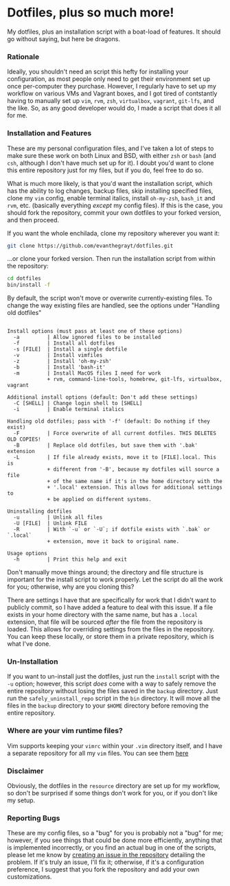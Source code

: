 # Dotfiles, plus so much more!
My dotfiles, plus an installation script with a boat-load of features. It should
go without saying, but here be dragons.

### Rationale
Ideally, you shouldn't need an script this hefty for installing your
configuration, as most people only need to get their environment set up once
per-computer they purchase. However, I regularly have to set up my workflow on
various VMs and Vagrant boxes, and I got tired of contstantly having to manually
set up `vim`, `rvm`, `zsh`, `virtualbox`, `vagrant`, `git-lfs`, and the like.
So, as any good developer would do, I made a script that does it all for me.

### Installation and Features
These are my personal configuration files, and I've taken a lot of steps to make
sure these work on both Linux and BSD, with either `zsh` or `bash` (and `csh`,
although I don't have much set up for it). I doubt you'd want to clone this
entire repository just for my files, but if you do, feel free to do so.

What is much more likely, is that you'd want the installation script, which has
the ability to log changes, backup files, skip installing specified files, clone
my `vim` config, enable terminal italics, install `oh-my-zsh`, `bash_it` and
`rvm`, etc. (basically everything *except* my config files). If this is the
case, you should fork the repository, commit your own dotfiles to your forked
version, and then proceed.

If you want the whole enchilada, clone my repository wherever you want it:
```sh
git clone https://github.com/evanthegrayt/dotfiles.git
```
...or clone your forked version. Then run the installation script from within
the repository:
```sh
cd dotfiles
bin/install -f
```

By default, the script won't move or overwrite currently-existing files. To
change the way existing files are handled, see the options under
"Handling old dotfiles"

```

Install options (must pass at least one of these options)
  -a         | Allow ignored files to be installed
  -f         | Install all dotfiles
  -s [FILE]  | Install a single dotfile
  -v         | Install vimfiles
  -z         | Install 'oh-my-zsh'
  -b         | Install 'bash-it'
  -m         | Install MacOS files I need for work
             + rvm, command-line-tools, homebrew, git-lfs, virtualbox, vagrant

Additional install options (default: Don't add these settings)
  -C [SHELL] | Change login shell to [SHELL]
  -i         | Enable terminal italics

Handling old dotfiles; pass with '-f' (default: Do nothing if they exist)
  -F         | Force overwrite of all current dotfiles. THIS DELETES OLD COPIES!
  -B         | Replace old dotfiles, but save them with '.bak' extension
  -L         | If file already exists, move it to [FILE].local. This is
             + different from '-B', because my dotfiles will source a file
             + of the same name if it's in the home directory with the
             + '.local' extension. This allows for additional settings to
             + be applied on different systems.

Uninstalling dotfiles
  -u         | Unlink all files
  -U [FILE]  | Unlink FILE
  -R         | With `-u` or `-U`; if dotfile exists with `.bak` or `.local`
             + extension, move it back to original name.

Usage options
  -h         | Print this help and exit

```

Don't manually move things around; the directory and file structure is important
for the install script to work properly. Let the script do all the work for you;
otherwise, why are you cloning this?

There are settings I have that are specifically for work that I didn't want
to publicly commit, so I have added a feature to deal with this issue. If a
file exists in your home directory with the same name, but has a `.local`
extension, that file will be sourced *after* the file from the repository is
loaded. This allows for overriding settings from the files in the repository.
You can keep these locally, or store them in a private repository, which is
what I've done.

### Un-Installation
If you want to un-install just the dotfiles, just run the `install` script with
the `-u` option; however, this script *does* come with a way to safely remove
the entire repository without losing the files saved in the `backup` directory.
Just run the `safely_uninstall_repo` script in the `bin` directory. It will move
all the files in the `backup` directory to your `$HOME` directory before
removing the entire repository.

### Where are your vim runtime files?
Vim supports keeping your `vimrc` within your `.vim` directory itself, and I
have a separate repository for all my `vim` files. You can see them
[here](https://github.com/evanthegrayt/vimfiles)

### Disclaimer
Obviously, the dotfiles in the `resource` directory are set up for my workflow,
so don't be surprised if some things don't work for you, or if you don't like
my setup.

### Reporting Bugs
These are my config files, so a "bug" for you is probably not a "bug" for me;
however, if you see things that could be done more efficiently, anything that
is implemented incorrectly, or you find an actual bug in one of the scripts,
please let me know by
[creating an issue in the
repository](https://github.com/evanthegrayt/dotfiles/issues/new)
detailing the problem.
If it's truly an issue, I'll fix it; otherwise, if it's a configuration
preference, I suggest that you fork the repository and add your own
customizations.

